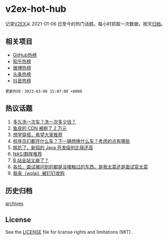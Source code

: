 # v2ex-hot-hub

 记录[V2EX](https://www.v2ex.com/)从 2021-01-06 日至今的热门话题。每小时抓取一次数据，按天[归档](archives)。
 
 ## 相关项目

- [GitHub热榜](https://github.com/snaildev/github-hot-hub)
- [知乎热榜](https://github.com/snaildev/zhihu-hot-hub)
- [微博热榜](https://github.com/snaildev/weibo-hot-hub)
- [头条热榜](https://github.com/snaildev/toutiao-hot-hub)
- [抖音热榜](https://github.com/snaildev/douyin-hot-hub)


 `更新时间：2023-03-06 15:07:08 +0800`

## 热议话题

1. [多久洗一次车？洗一次多少钱？](https://www.v2ex.com/t/921467)
1. [鱼皮的 CDN 被刷了 2 万元](https://www.v2ex.com/t/921318)
1. [想学穿搭，希望大家推荐](https://www.v2ex.com/t/921432)
1. [程序员们都开什么车？下一辆想换什么车？考虑的点有哪些](https://www.v2ex.com/t/921449)
1. [尴尬了，新招的 Java 开发级别比我还高](https://www.v2ex.com/t/921478)
1. [NAS/群晖推荐](https://www.v2ex.com/t/921502)
1. [B 站全站又崩了？](https://www.v2ex.com/t/921359)
1. [各位，面试被问到的都是没接触过的东西，是我太菜还是面试官太菜](https://www.v2ex.com/t/921448)
1. [我来（wolai）被钉钉收购](https://www.v2ex.com/t/921489)

## 历史归档

[archives](archives)

## License

See the [LICENSE](LICENSE) file for license rights and limitations (MIT).
